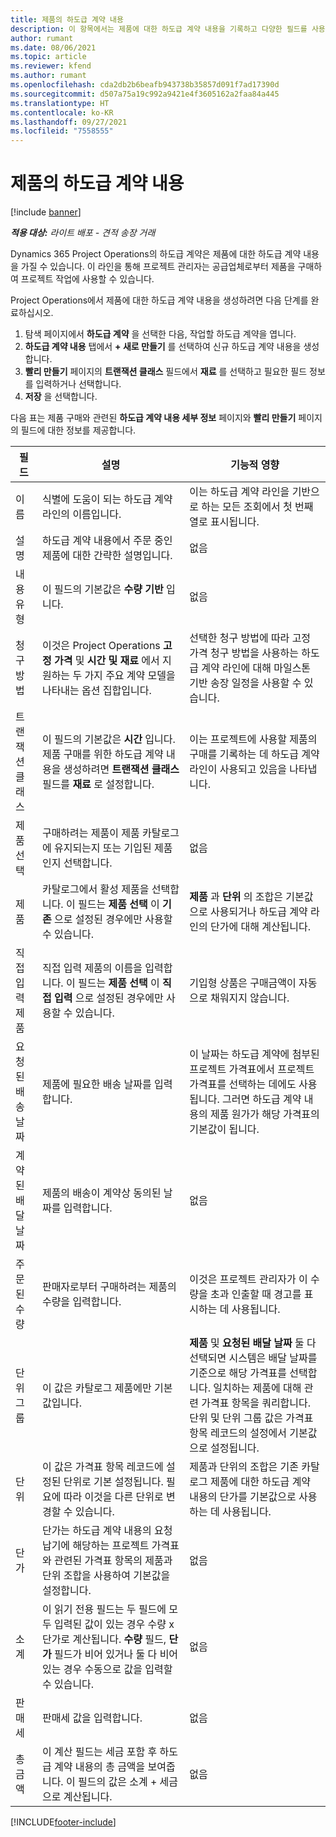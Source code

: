 ```yaml
---
title: 제품의 하도급 계약 내용
description: 이 항목에서는 제품에 대한 하도급 계약 내용을 기록하고 다양한 필드를 사용하여 공급업체로부터 제품 구매를 기록하는 방법을 설명합니다.
author: rumant
ms.date: 08/06/2021
ms.topic: article
ms.reviewer: kfend
ms.author: rumant
ms.openlocfilehash: cda2db2b6beafb943738b35857d091f7ad17390d
ms.sourcegitcommit: d507a75a19c992a9421e4f3605162a2faa84a445
ms.translationtype: HT
ms.contentlocale: ko-KR
ms.lasthandoff: 09/27/2021
ms.locfileid: "7558555"
---
```

# <a name="subcontract-lines-for-products"></a>제품의 하도급 계약 내용

[!include [banner](../../includes/dataverse-preview.md)]

_**적용 대상:** 라이트 배포 - 견적 송장 거래_

Dynamics 365 Project Operations의 하도급 계약은 제품에 대한 하도급 계약 내용을 가질 수 있습니다. 이 라인을 통해 프로젝트 관리자는 공급업체로부터 제품을 구매하여 프로젝트 작업에 사용할 수 있습니다.

Project Operations에서 제품에 대한 하도급 계약 내용을 생성하려면 다음 단계를 완료하십시오.

1. 탐색 페이지에서 **하도급 계약** 을 선택한 다음, 작업할 하도급 계약을 엽니다. 
2. **하도급 계약 내용** 탭에서 **+ 새로 만들기** 를 선택하여 신규 하도급 계약 내용을 생성합니다.
3. **빨리 만들기** 페이지의 **트랜잭션 클래스** 필드에서 **재료** 를 선택하고 필요한 필드 정보를 입력하거나 선택합니다. 
4. **저장** 을 선택합니다.

다음 표는 제품 구매와 관련된 **하도급 계약 내용 세부 정보** 페이지와 **빨리 만들기** 페이지의 필드에 대한 정보를 제공합니다.

| 필드 | 설명 | 기능적 영향|
| ----- | ----------- | ----------- |
| 이름 | 식별에 도움이 되는 하도급 계약 라인의 이름입니다. |이는 하도급 계약 라인을 기반으로 하는 모든 조회에서 첫 번째 열로 표시됩니다.
| 설명 | 하도급 계약 내용에서 주문 중인 제품에 대한 간략한 설명입니다. | 없음 |
| 내용 유형 | 이 필드의 기본값은 **수량 기반** 입니다. |없음 |
| 청구 방법 | 이것은 Project Operations **고정 가격** 및 **시간 및 재료** 에서 지원하는 두 가지 주요 계약 모델을 나타내는 옵션 집합입니다. | 선택한 청구 방법에 따라 고정 가격 청구 방법을 사용하는 하도급 계약 라인에 대해 마일스톤 기반 송장 일정을 사용할 수 있습니다. |
| 트랜잭션 클래스 |이 필드의 기본값은 **시간** 입니다. 제품 구매를 위한 하도급 계약 내용을 생성하려면 **트랜잭션 클래스** 필드를 **재료** 로 설정합니다.  | 이는 프로젝트에 사용할 제품의 구매를 기록하는 데 하도급 계약 라인이 사용되고 있음을 나타냅니다. |
| 제품 선택 | 구매하려는 제품이 제품 카탈로그에 유지되는지 또는 기입된 제품인지 선택합니다. |없음 |
| 제품 | 카탈로그에서 활성 제품을 선택합니다. 이 필드는 **제품 선택** 이 **기존** 으로 설정된 경우에만 사용할 수 있습니다. |**제품** 과 **단위** 의 조합은 기본값으로 사용되거나 하도급 계약 라인의 단가에 대해 계산됩니다.
| 직접 입력 제품 | 직접 입력 제품의 이름을 입력합니다. 이 필드는 **제품 선택** 이 **직접 입력** 으로 설정된 경우에만 사용할 수 있습니다.  |기입형 상품은 구매금액이 자동으로 채워지지 않습니다.|
| 요청된 배송 날짜 | 제품에 필요한 배송 날짜를 입력합니다.| 이 날짜는 하도급 계약에 첨부된 프로젝트 가격표에서 프로젝트 가격표를 선택하는 데에도 사용됩니다. 그러면 하도급 계약 내용의 제품 원가가 해당 가격표의 기본값이 됩니다. |
| 계약된 배달 날짜 | 제품의 배송이 계약상 동의된 날짜를 입력합니다.  |없음|
| 주문된 수량 | 판매자로부터 구매하려는 제품의 수량을 입력합니다.| 이것은 프로젝트 관리자가 이 수량을 초과 인출할 때 경고를 표시하는 데 사용됩니다.|
| 단위 그룹 | 이 값은 카탈로그 제품에만 기본값입니다. |**제품** 및 **요청된 배달 날짜** 둘 다 선택되면 시스템은 배달 날짜를 기준으로 해당 가격표를 선택합니다. 일치하는 제품에 대해 관련 가격표 항목을 쿼리합니다. 단위 및 단위 그룹 값은 가격표 항목 레코드의 설정에서 기본값으로 설정됩니다. |
| 단위 | 이 값은 가격표 항목 레코드에 설정된 단위로 기본 설정됩니다. 필요에 따라 이것을 다른 단위로 변경할 수 있습니다.| 제품과 단위의 조합은 기존 카탈로그 제품에 대한 하도급 계약 내용의 단가를 기본값으로 사용하는 데 사용됩니다. |
| 단가 | 단가는 하도급 계약 내용의 요청 납기에 해당하는 프로젝트 가격표와 관련된 가격표 항목의 제품과 단위 조합을 사용하여 기본값을 설정합니다.  |없음 |
| 소계 | 이 읽기 전용 필드는 두 필드에 모두 입력된 값이 있는 경우 수량 x 단가로 계산됩니다. **수량** 필드, **단가** 필드가 비어 있거나 둘 다 비어 있는 경우 수동으로 값을 입력할 수 있습니다.  |없음 |
| 판매세 | 판매세 값을 입력합니다. |없음 |
| 총 금액 | 이 계산 필드는 세금 포함 후 하도급 계약 내용의 총 금액을 보여줍니다. 이 필드의 값은 소계 + 세금으로 계산됩니다. |없음 |


[!INCLUDE[footer-include](../../includes/footer-banner.md)]
